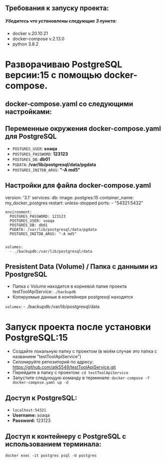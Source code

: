 

## Требования к запуску проекта:

##### Убедитесь что установлены следующие 3 пункта:

- docker v.20.10.21
- docker-compose v.2.13.0
- python 3.8.2

# Разворачиваю PostgreSQL версии:15 с помощью docker-compose.

## docker-compose.yaml со следующими настройками:

## Переменные окружения docker-compose.yaml для PostgreSQL

- `POSTGRES_USER`:  **soaqa**
- `POSTGRES_PASSWORD`: **123123**
- `POSTGRES_DB`: **db01**
- `PGDATA`: **/var/lib/postgresql/data/pgdata**
- `POSTGRES_INITDB_ARGS`: **"-A md5"**




## Настройки для файла docker-compose.yaml

version: '3.1'
services:
  db:
    image: postgres:15
    container_name: my_docker_postgres
    restart: unless-stopped
    ports:
      - "54321:5432"

    environment:
      POSTGRES_PASSWORD: 123123
      POSTGRES_USER: soaqa
      POSTGRES_DB: db01
      PGDATA: /var/lib/postgresql/data/pgdata
      POSTGRES_INITDB_ARGS: "-A md5"


    volumes:
      - ./backupdb:/var/lib/postgresql/data





##  Presistent Data (Volume) / Папка с данными из PpostgreSQL
- Папка с Volume находится в корневой папке проекта testToolApiService: `./backupdb`
- Копируемые данные в контейнере postgresql находятся

`volumes`:
      - ./backupdb:/var/lib/postgresql/data

# Запуск проекта после установки PostgreSQL:15

- Создайте локальную папку с проектом (в моём случае это папка с названием "testToolApiService")
- Склонируйте репозиторий по адресу: https://github.com/atk5549/testToolApiService.git
- Перейдите в папку с проектом:  `cd testToolApiService`
- Запустите следующую команду в терминале: `docker-compose -f docker-compose.yaml up -d`

## Доступ к PostgreSQL: 
- `localhost:54321`
- **Username:** soaqa 
- **Password:** 123123

## Доступ к контейнеру с PostgreSQL с использованием терминала:

```
docker exec -it postgres psql -U postgres
```




